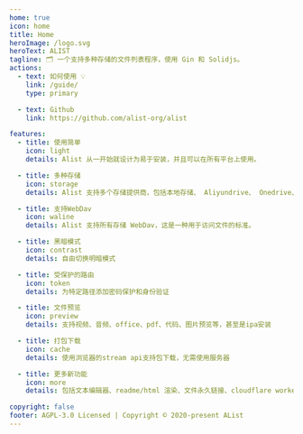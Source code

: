 ```yaml
---
home: true
icon: home
title: Home
heroImage: /logo.svg
heroText: ALIST
tagline: 🗂️ 一个支持多种存储的文件列表程序，使用 Gin 和 Solidjs。
actions:
  - text: 如何使用 💡
    link: /guide/
    type: primary

  - text: Github
    link: https://github.com/alist-org/alist

features:
  - title: 使用简单
    icon: light
    details: Alist 从一开始就设计为易于安装，并且可以在所有平台上使用。

  - title: 多种存储
    icon: storage
    details: Alist 支持多个存储提供商，包括本地存储、 Aliyundrive、 Onedrive、 Google Drive 等，且易于拓展。

  - title: 支持WebDav
    icon: waline
    details: Alist 支持所有存储 WebDav，这是一种用于访问文件的标准。

  - title: 黑暗模式
    icon: contrast
    details: 自由切换明暗模式

  - title: 受保护的路由
    icon: token
    details: 为特定路径添加密码保护和身份验证

  - title: 文件预览
    icon: preview
    details: 支持视频、音频、office、pdf、代码、图片预览等，甚至是ipa安装

  - title: 打包下载
    icon: cache
    details: 使用浏览器的stream api支持包下载，无需使用服务器

  - title: 更多新功能
    icon: more
    details: 包括文本编辑器、readme/html 渲染、文件永久链接、cloudflare worker 代理等

copyright: false
footer: AGPL-3.0 Licensed | Copyright © 2020-present AList
---
```


